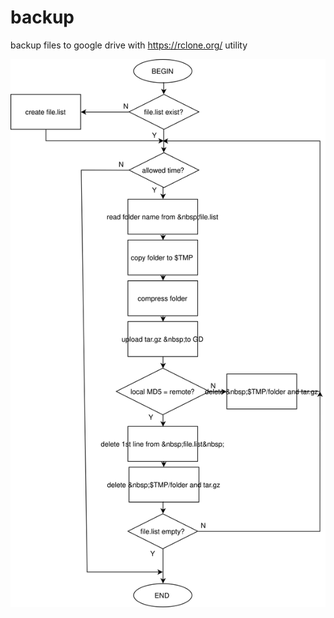 # backup
backup files to google drive with https://rclone.org/ utility   

<img src="https://github.com/familyman-131/backup/blob/master/2gd/files-2-gd.svg">
